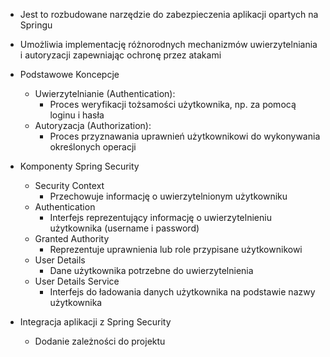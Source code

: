 - Jest to rozbudowane narzędzie do zabezpieczenia aplikacji opartych na Springu
- Umożliwia implementację różnorodnych mechanizmów uwierzytelniania i autoryzacji zapewniając ochronę przez atakami

- Podstawowe Koncepcje
	- Uwierzytelnianie (Authentication): 
		- Proces weryfikacji tożsamości użytkownika, np. za pomocą loginu i hasła
	- Autoryzacja (Authorization):
		- Proces przyznawania uprawnień użytkownikowi do wykonywania określonych operacji

- Komponenty Spring Security
	- Security Context
		- Przechowuje informację o uwierzytelnionym użytkowniku
	- Authentication
		- Interfejs reprezentujący informację o uwierzytelnieniu użytkownika (username i password)
	- Granted Authority
		- Reprezentuje uprawnienia lub role przypisane użytkownikowi
	- User Details
		- Dane użytkownika potrzebne do uwierzytelnienia
	- User Details Service
		- Interfejs do ładowania danych użytkownika na podstawie nazwy użytkownika

- Integracja aplikacji z Spring Security
	- Dodanie zależności do projektu